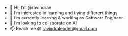 - 👋 Hi, I’m @ravindrae
- 👀 I’m interested in learning and trying different things
- 🌱 I’m currently learning & working as Software Engineer
- 💞️ I’m looking to collaborate on AI
- 📫 Reach me @ ravindraleader@gmail.com

<!---
ravindrae/ravindrae is a ✨ special ✨ repository because its `README.md` (this file) appears on your GitHub profile.
You can click the Preview link to take a look at your changes.
--->
